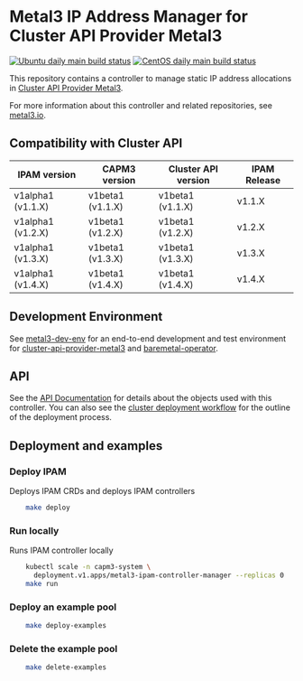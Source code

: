 # Metal3 IP Address Manager for Cluster API Provider Metal3

[![Ubuntu daily main build status](https://jenkins.nordix.org/buildStatus/icon?job=metal3_daily_main_integration_test_ubuntu&subject=Ubuntu%20daily%20main)](https://jenkins.nordix.org/view/Metal3/job/metal3_daily_main_integration_test_ubuntu/)
[![CentOS daily main build status](https://jenkins.nordix.org/buildStatus/icon?job=metal3_daily_main_integration_test_centos&subject=CentOS%20daily%20main)](https://jenkins.nordix.org/view/Metal3/job/metal3_daily_main_integration_test_centos/)

This repository contains a controller to manage static IP address allocations
in [Cluster API Provider Metal3](https://github.com/metal3-io/cluster-api-provider-metal3/).

For more information about this controller and related repositories, see
[metal3.io](http://metal3.io/).

## Compatibility with Cluster API

| IPAM version      | CAPM3 version     | Cluster API version | IPAM Release |
|-------------------|-------------------|---------------------|--------------|
| v1alpha1 (v1.1.X) | v1beta1 (v1.1.X)  | v1beta1 (v1.1.X)    | v1.1.X       |
| v1alpha1 (v1.2.X) | v1beta1 (v1.2.X)  | v1beta1 (v1.2.X)    | v1.2.X       |
| v1alpha1 (v1.3.X) | v1beta1 (v1.3.X)  | v1beta1 (v1.3.X)    | v1.3.X       |
| v1alpha1 (v1.4.X) | v1beta1 (v1.4.X)  | v1beta1 (v1.4.X)    | v1.4.X       |

## Development Environment

See [metal3-dev-env](https://github.com/metal3-io/metal3-dev-env) for an
end-to-end development and test environment for
[cluster-api-provider-metal3](https://github.com/metal3-io/cluster-api-provider-metal3/)
and [baremetal-operator](https://github.com/metal3-io/baremetal-operator).

## API

See the [API Documentation](docs/api.md) for details about the objects used with
this controller. You can also see the [cluster deployment
workflow](docs/deployment_workflow.md) for the outline of the
deployment process.

## Deployment and examples

### Deploy IPAM

Deploys IPAM CRDs and deploys IPAM controllers

```sh
    make deploy
```

### Run locally

Runs IPAM controller locally

```sh
    kubectl scale -n capm3-system \
      deployment.v1.apps/metal3-ipam-controller-manager --replicas 0
    make run
```

### Deploy an example pool

```sh
    make deploy-examples
```

### Delete the example pool

```sh
    make delete-examples
```
